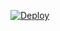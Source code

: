 [![Deploy](https://www.herokucdn.com/deploy/button.png)](https://dashboard.heroku.com/new?template=https://github.com/Lijjbhgu7y8789/uiany) 

